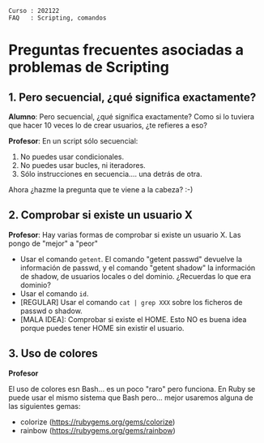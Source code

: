 
```
Curso : 202122
FAQ   : Scripting, comandos
```

# Preguntas frecuentes asociadas a problemas de Scripting


## 1. Pero secuencial, ¿qué significa exactamente?

**Alumno**: Pero secuencial, ¿qué significa exactamente?
Como si lo tuviera que hacer 10 veces lo de crear usuarios, ¿te refieres a eso?

**Profesor**: En un script sólo secuencial:
1) No puedes usar condicionales.
2) No puedes usar bucles, ni iteradores.
3) Sólo instrucciones en secuencia.... una detrás de otra.

Ahora ¿hazme la pregunta que te viene a la cabeza? :-)

## 2. Comprobar si existe un usuario X

**Profesor**: Hay varias formas de comprobar si existe un usuario X. Las pongo de "mejor" a "peor"
* Usar el comando `getent`. El comando "getent passwd" devuelve la información de passwd, y el comando "getent shadow" la información de shadow, de usuarios locales o del dominio. ¿Recuerdas lo que era dominio?
* Usar el comando `id`.
* [REGULAR] Usar el comando `cat | grep XXX` sobre los ficheros de passwd o shadow.
* [MALA IDEA]: Comprobar si existe el HOME. Esto NO es buena idea porque puedes tener HOME sin existir el usuario.

## 3. Uso de colores

**Profesor**

El uso de colores esn Bash... es un poco "raro" pero funciona. En Ruby se puede usar el mismo sistema que Bash pero... mejor usaremos alguna de las siguientes gemas:
* colorize (https://rubygems.org/gems/colorize)
* rainbow (https://rubygems.org/gems/rainbow)
